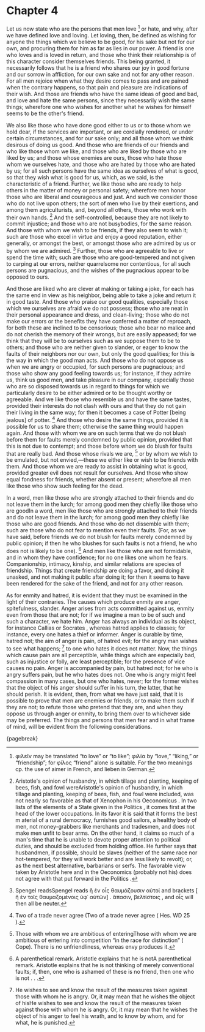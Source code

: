 # Chapter 4

Let us now state who are the persons that men love [^^3_1] or hate, and why, after we have defined love and loving. Let loving, then, be defined as
wishing for anyone the things which we believe to be good, for his sake but not for our own, and procuring them for him as far as lies in our power.
A friend is one who loves and is loved in return, and those who think their relationship is of this character consider themselves friends. This
being granted, it necessarily follows that he is a friend who shares our joy in good fortune and our sorrow in affliction, for our own sake and not
for any other reason. For all men rejoice when what they desire comes to pass and are pained when the contrary happens, so that pain and pleasure
are indications of their wish. And those are friends who have the same ideas of good and bad, and love and hate the same persons, since they
necessarily wish the same things; wherefore one who wishes for another what he wishes for himself seems to be the other's friend.

We also like those who have done good either to us or to those whom we hold dear, if the services are important, or are cordially rendered, or under
certain circumstances, and for our sake only; and all those whom we think desirous of doing us good. And those who are friends of our friends and
who like those whom we like, and those who are liked by those who are liked by us; and those whose enemies are ours, those who hate those whom we
ourselves hate, and those who are hated by those who are hated by us; for all such persons have the same idea as ourselves of what is good, so that
they wish what is good for us, which, as we said, is the characteristic of a friend. Further, we like those who are ready to help others in the
matter of money or personal safety; wherefore men honor those who are liberal and courageous and just. And such we consider those who do not live
upon others; the sort of men who live by their exertions, and among them agriculturists, and, beyond all others, those who work with their own
hands. [^^3_2] And the self-controlled, because they are not likely to commit injustice; and those who are not busybodies, for the same reason. And
those with whom we wish to be friends, if they also seem to wish it; such are those who excel in virtue and enjoy a good reputation, either
generally, or amongst the best, or amongst those who are admired by us or by whom we are admired. [^^3_3] Further, those who are agreeable to live
or spend the time with; such are those who are good-tempered and not given to carping at our errors, neither quarrelsome nor contentious, for all
such persons are pugnacious, and the wishes of the pugnacious appear to be opposed to ours.

And those are liked who are clever at making or taking a joke, for each has the same end in view as his neighbor, being able to take a joke and
return it in good taste. And those who praise our good qualities, especially those which we ourselves are afraid we do not possess; those who are
neat in their personal appearance and dress, and clean-living; those who do not make our errors or the benefits they have conferred a matter of
reproach, for both these are inclined to be censorious; those who bear no malice and do not cherish the memory of their wrongs, but are easily
appeased; for we think that they will be to ourselves such as we suppose them to be to others; and those who are neither given to slander, or eager
to know the faults of their neighbors nor our own, but only the good qualities; for this is the way in which the good man acts. And those who do not
oppose us when we are angry or occupied, for such persons are pugnacious; and those who show any good feeling towards us; for instance, if they
admire us, think us good men, and take pleasure in our company, especially those who are so disposed towards us in regard to things for which we
particularly desire to be either admired or to be thought worthy or agreeable. And we like those who resemble us and have the same tastes, provided
their interests do not clash with ours and that they do not gain their living in the same way; for then it becomes a case of Potter [being jealous]
of potter. [^^3_4] And those who desire the same things, provided it is possible for us to share them; otherwise the same thing would happen again.
And those with whom we are on such terms that we do not blush before them for faults merely condemned by public opinion, provided that this is not
due to contempt; and those before whom we do blush for faults that are really bad. And those whose rivals we are, [^^3_5] or by whom we wish to be
emulated, but not envied,—these we either like or wish to be friends with them. And those whom we are ready to assist in obtaining what is good,
provided greater evil does not result for ourselves. And those who show equal fondness for friends, whether absent or present; wherefore all men
like those who show such feeling for the dead.

In a word, men like those who are strongly attached to their friends and do not
leave them in the lurch; for among good men they chiefly like those who are goodIn a word, men like those who are strongly attached to their friends
and do not leave them in the lurch; for among good men they chiefly like those who are good friends. And those who do not dissemble with them; such
are those who do not fear to mention even their faults. (For, as we have said, before friends we do not blush for faults merely condemned by public
opinion; if then he who blushes for such faults is not a friend, he who does not is likely to be one). [^^3_6] And men like those who are not
formidable, and in whom they have confidence; for no one likes one whom he fears. Companionship, intimacy, kinship, and similar relations are
species of friendship. Things that create friendship are doing a favor, and doing it unasked, and not making it public after doing it; for then it
seems to have been rendered for the sake of the friend, and not for any other reason.

As for enmity and hatred, it is evident that they must be examined in the light of their contraries. The causes which produce enmity are anger,
spitefulness, slander. Anger arises from acts committed against us, enmity even from those that are not; for if we imagine a man to be of such and
such a character, we hate him. Anger has always an individual as its object, for instance Callias or Socrates , whereas hatred applies to classes;
for instance, every one hates a thief or informer. Anger is curable by time, hatred not; the aim of anger is pain, of hatred evil; for the angry man
wishes to see what happens; [^^3_7] to one who hates it does not matter. Now, the things which cause pain are all perceptible, while things which
are especially bad, such as injustice or folly, are least perceptible; for the presence of vice causes no pain. Anger is accompanied by pain, but
hatred not; for he who is angry suffers pain, but he who hates does not. One who is angry might feel compassion in many cases, but one who hates,
never; for the former wishes that the object of his anger should suffer in his turn, the latter, that he should perish. It is evident, then, from
what we have just said, that it is possible to prove that men are enemies or friends, or to make them such if they are not; to refute those who
pretend that they are, and when they oppose us through anger or enmity, to bring them over to whichever side may be preferred. The things and
persons that men fear and in what frame of mind, will be evident from the following considerations.

{pagebreak}

[^^3_1]: φιλεῖν may be translated “to love” or “to like”; φιλία by “love,” “liking,” or “friendship”; for φίλος “friend” alone is suitable. For the
two meanings cp. the use of aimer in French, and lieben in German.

[^^3_2]: Aristotle's opinion of husbandry, in which tillage and planting, keeping of bees, fish, and fowl wereAristotle's opinion of husbandry, in
which tillage and planting, keeping of bees, fish, and fowl were included, was not nearly so favorable as that of Xenophon in his Oeconomicus . In
two lists of the elements of a State given in the Politics , it comes first at the head of the lower occupations. In its favor it is said that it
forms the best m aterial of a rural democracy, furnishes good sailors, a healthy body of men, not money-grabbers like merchants and tradesmen, and
does not make men unfit to bear arms. On the other hand, it claims so much of a man's time that he is unable to devote proper attention to political
duties, and should be excluded from holding office. He further says that husbandmen, if possible, should be slaves (neither of the same race nor
hot-tempered, for they will work better and are less likely to revolt); or, as the next best alternative, barbarians or serfs. The favorable view
taken by Aristotle here and in the Oeconomics (probably not his) does not agree with that put forward in the Politics .

[^^3_3]: Spengel readsSpengel reads ἢ ἐν οἷς θαυμάζουσιν αὐτοί and brackets [ ἢ ἐν τοῖς θαυμαζομένοις ὑφ᾽ αὑτῶν] . ἅπασιν, βελτίστοις , and οἷς will
then all be neuter.

[^^3_4]: Two of a trade never agree (Two of a trade never agree ( Hes. WD 25 ).

[^^3_5]: Those with whom we are ambitious of enteringThose with whom we are ambitious of entering into competition “in the race for distinction” (
Cope). There is no unfriendliness, whereas envy produces it.

[^^3_6]: A parenthetical remark. Aristotle explains that he is notA parenthetical remark. Aristotle explains that he is not thinking of merely
conventional faults; if, then, one who is ashamed of these is no friend, then one who is not . . .

[^^3_7]: He wishes to see and know the result of the measures taken against those with whom he is angry. Or, it may mean that he wishes the object
of hisHe wishes to see and know the result of the measures taken against those with whom he is angry. Or, it may mean that he wishes the object of
his anger to feel his wrath, and to know by whom, and for what, he is punished. 

